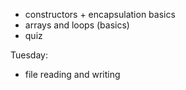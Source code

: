 - constructors + encapsulation basics
- arrays and loops (basics)
- quiz

Tuesday:
- file reading and writing